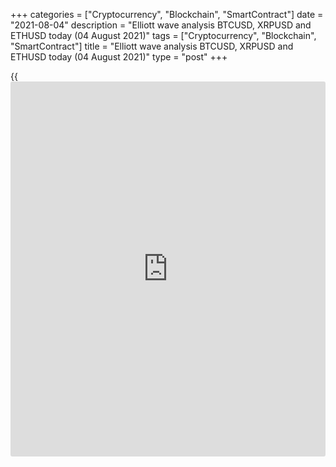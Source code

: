 +++
categories = ["Cryptocurrency", "Blockchain", "SmartContract"]
date = "2021-08-04"
description = "Elliott wave analysis BTCUSD, XRPUSD and ETHUSD today (04 August 2021)"
tags = ["Cryptocurrency", "Blockchain", "SmartContract"]
title = "Elliott wave analysis BTCUSD, XRPUSD and ETHUSD today (04 August 2021)"
type = "post"
+++

{{<iframe id="large-banner" src="https://www.bounty.group/#slide=1.0" width="100%" height="600" scrolling="no" style="border: 0px solid rgb(216, 221, 230); border-radius: 3px;">}}

2021-08-04

2021-08-04

Short-term forecast for BTCUSD, XRPUSD and ETHUSD 04.08.2021Roman Onegin

I welcome my readers!

I have prepared a short-term cryptocurrency forecast based on Elliott
wave analysis of Bitcoin, Ripple, and Ethereum. I offer entry signals to
trade each cryptocurrency.

The cryptocurrency bears are going ahead, so the crypto prices should be
declining over the next few days.

The article covers the following subjects:

##  **Elliott wave Bitcoin analysis**

In the [daily](https://www.fintecher.org/2020/03/03/forex-trading-daily-strategy/) BTCUSD chart, there is the structure of the corrective wave
[B], which has completed as a double zigzag (W)-(X)-(Y). There has
started forming the bearish wave as an impulse. There have completed
small sub-waves (1)-(2), and wave (3) is developing. The Bitcoin price
should go down to 36370.00 and lower.

### Trading plan for [BTCUSD][1] today:

Sell 37926.50, TP 36370.00

* * *

##  **Elliott wave Ripple analysis**

The XRPUSD market must have completed the linking wave (X) as a flat.
The Ripple price is going down in the bearish wave. There should be
unfolding the initial par of the new impulse. Sub-waves [1]-[2] have
completed by now, so the market should continue declining in wave [3] to
a level below 0.642.

### Trading plan for [XRPUSD][2] **** today:

Sell 0.711, TP 0.642

* * *

##  **Elliott wave Ethereum analysis**

There is displayed wave B, the middle part of the global zigzag, in the
[daily](https://www.fintecher.org/2020/03/03/forex-trading-daily-strategy/) timeframe of the ETHUSD price chart. The B wave has completed as a
simple zigzag. There should be unfolding the initial part of the bearish
wave, which could be an impulse 1-2-3-4-5. There have completed only the
two first sub-waves. The market is likely to be declining to a level of
2302.00, marked by the triangle (4).

### Trading plan for [ETHUSD][3] **** today:

Sell 2490.95, TP 2302.00

* * *

P.S. Did you like my article? Share it in social networks: it will be
the best “thank you" :)

Ask me questions and comment below. I’ll be glad to answer your
questions and give necessary explanations.

 **Useful links:**

  * I recommend trying to trade with a reliable broker [here][4]. The system allows you to trade by yourself or copy successful traders from all across the globe.
  * Use my promo-code BLOG for getting deposit bonus 50% on LiteForex platform. Just enter this code in the appropriate field while [depositing][5] your trading account.
  * Telegram chat for traders: <t.me/liteforexengchat>. We are sharing the signals and trading experience
  * Telegram channel with high-quality analytics, Forex reviews, training articles, and other useful things for traders <t.me/liteforex>

## Price chart of BTCUSD in real time mode

The content of this article reflects the author’s opinion and does not
necessarily reflect the official position of LiteForex. The material
published on this page is provided for informational purposes only and
should not be considered as the provision of investment advice for the
purposes of Directive 2004/39/EC.

Rate this article:

{{value}}

( {{count}} {{title}} )

   1. my.liteforex.com/trading/chart?symbol=BTCUSD
   2. my.liteforex.com/trading/chart?symbol=XRPUSD
   3. my.liteforex.com/trading/chart?symbol=ETHUSD
   4. my.liteforex.com/?category=analysts-opinions&slug=short-term-forecast-for-[BTC](https://www.playgroundfx.com/blog/who-is-the-creator-of-bitcoin/)usd-xrpusd-and-ethusd-04082021&openPopup=%2Fregistration%2Fpopup&utm_source=blog&utm_medium=article&utm_campaign=bonus
   5. my.liteforex.com/deposit/?category=analysts-opinions&slug=short-term-forecast-for-[BTC](https://www.playgroundfx.com/blog/who-is-the-creator-of-bitcoin/)usd-xrpusd-and-ethusd-04082021&promo_code=BLOG&utm_source=blog&utm_medium=article&utm_campaign=bonus